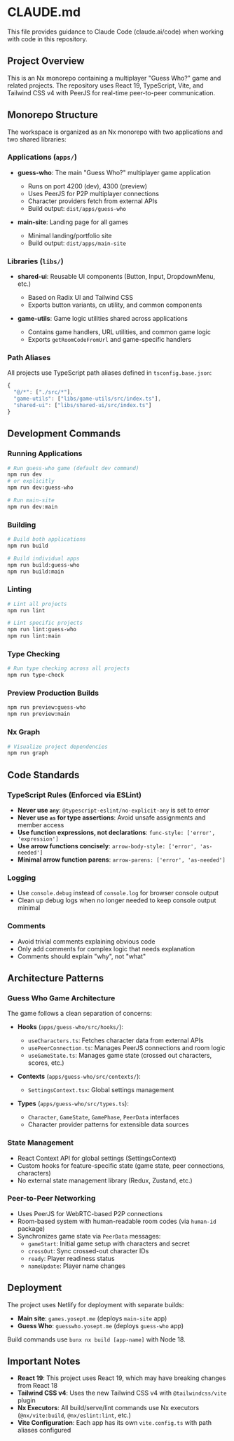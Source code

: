 # CLAUDE.md

This file provides guidance to Claude Code (claude.ai/code) when working with code in this repository.

## Project Overview

This is an Nx monorepo containing a multiplayer "Guess Who?" game and related projects. The repository uses React 19, TypeScript, Vite, and Tailwind CSS v4 with PeerJS for real-time peer-to-peer communication.

## Monorepo Structure

The workspace is organized as an Nx monorepo with two applications and two shared libraries:

### Applications (`apps/`)
- **guess-who**: The main "Guess Who?" multiplayer game application
  - Runs on port 4200 (dev), 4300 (preview)
  - Uses PeerJS for P2P multiplayer connections
  - Character providers fetch from external APIs
  - Build output: `dist/apps/guess-who`

- **main-site**: Landing page for all games
  - Minimal landing/portfolio site
  - Build output: `dist/apps/main-site`

### Libraries (`libs/`)
- **shared-ui**: Reusable UI components (Button, Input, DropdownMenu, etc.)
  - Based on Radix UI and Tailwind CSS
  - Exports button variants, cn utility, and common components

- **game-utils**: Game logic utilities shared across applications
  - Contains game handlers, URL utilities, and common game logic
  - Exports `getRoomCodeFromUrl` and game-specific handlers

### Path Aliases
All projects use TypeScript path aliases defined in `tsconfig.base.json`:
```typescript
{
  "@/*": ["./src/*"],
  "game-utils": ["libs/game-utils/src/index.ts"],
  "shared-ui": ["libs/shared-ui/src/index.ts"]
}
```

## Development Commands

### Running Applications
```bash
# Run guess-who game (default dev command)
npm run dev
# or explicitly
npm run dev:guess-who

# Run main-site
npm run dev:main
```

### Building
```bash
# Build both applications
npm run build

# Build individual apps
npm run build:guess-who
npm run build:main
```

### Linting
```bash
# Lint all projects
npm run lint

# Lint specific projects
npm run lint:guess-who
npm run lint:main
```

### Type Checking
```bash
# Run type checking across all projects
npm run type-check
```

### Preview Production Builds
```bash
npm run preview:guess-who
npm run preview:main
```

### Nx Graph
```bash
# Visualize project dependencies
npm run graph
```

## Code Standards

### TypeScript Rules (Enforced via ESLint)
- **Never use `any`**: `@typescript-eslint/no-explicit-any` is set to error
- **Never use `as` for type assertions**: Avoid unsafe assignments and member access
- **Use function expressions, not declarations**: `func-style: ['error', 'expression']`
- **Use arrow functions concisely**: `arrow-body-style: ['error', 'as-needed']`
- **Minimal arrow function parens**: `arrow-parens: ['error', 'as-needed']`

### Logging
- Use `console.debug` instead of `console.log` for browser console output
- Clean up debug logs when no longer needed to keep console output minimal

### Comments
- Avoid trivial comments explaining obvious code
- Only add comments for complex logic that needs explanation
- Comments should explain "why", not "what"

## Architecture Patterns

### Guess Who Game Architecture
The game follows a clean separation of concerns:

- **Hooks** (`apps/guess-who/src/hooks/`):
  - `useCharacters.ts`: Fetches character data from external APIs
  - `usePeerConnection.ts`: Manages PeerJS connections and room logic
  - `useGameState.ts`: Manages game state (crossed out characters, scores, etc.)

- **Contexts** (`apps/guess-who/src/contexts/`):
  - `SettingsContext.tsx`: Global settings management

- **Types** (`apps/guess-who/src/types.ts`):
  - `Character`, `GameState`, `GamePhase`, `PeerData` interfaces
  - Character provider patterns for extensible data sources

### State Management
- React Context API for global settings (SettingsContext)
- Custom hooks for feature-specific state (game state, peer connections, characters)
- No external state management library (Redux, Zustand, etc.)

### Peer-to-Peer Networking
- Uses PeerJS for WebRTC-based P2P connections
- Room-based system with human-readable room codes (via `human-id` package)
- Synchronizes game state via `PeerData` messages:
  - `gameStart`: Initial game setup with characters and secret
  - `crossOut`: Sync crossed-out character IDs
  - `ready`: Player readiness status
  - `nameUpdate`: Player name changes

## Deployment

The project uses Netlify for deployment with separate builds:

- **Main site**: `games.yosept.me` (deploys `main-site` app)
- **Guess Who**: `guesswho.yosept.me` (deploys `guess-who` app)

Build commands use `bunx nx build [app-name]` with Node 18.

## Important Notes

- **React 19**: This project uses React 19, which may have breaking changes from React 18
- **Tailwind CSS v4**: Uses the new Tailwind CSS v4 with `@tailwindcss/vite` plugin
- **Nx Executors**: All build/serve/lint commands use Nx executors (`@nx/vite:build`, `@nx/eslint:lint`, etc.)
- **Vite Configuration**: Each app has its own `vite.config.ts` with path aliases configured
